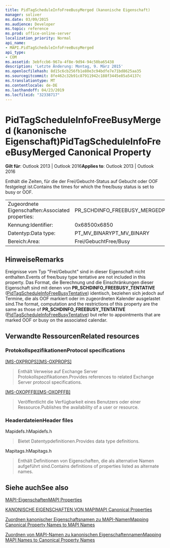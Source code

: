 ```yaml
---
title: PidTagScheduleInfoFreeBusyMerged (kanonische Eigenschaft)
manager: soliver
ms.date: 03/09/2015
ms.audience: Developer
ms.topic: reference
ms.prod: office-online-server
localization_priority: Normal
api_name:
- MAPI.PidTagScheduleInfoFreeBusyMerged
api_type:
- COM
ms.assetid: 3ebfccb6-967a-4f8e-9d94-94c50ba65438
description: 'Letzte Änderung: Montag, 9. März 2015'
ms.openlocfilehash: 8d15c6cb256fb1e80e3c94bdfe7e71bd8625aa35
ms.sourcegitcommit: 8fe462c32b91c87911942c188f3445e85a54137c
ms.translationtype: MT
ms.contentlocale: de-DE
ms.lasthandoff: 04/23/2019
ms.locfileid: "32338717"
---
```

# <a name="pidtagscheduleinfofreebusymerged-canonical-property"></a><span data-ttu-id="5934b-103">PidTagScheduleInfoFreeBusyMerged (kanonische Eigenschaft)</span><span class="sxs-lookup"><span data-stu-id="5934b-103">PidTagScheduleInfoFreeBusyMerged Canonical Property</span></span>

  
  
<span data-ttu-id="5934b-104">**Gilt für**: Outlook 2013 | Outlook 2016</span><span class="sxs-lookup"><span data-stu-id="5934b-104">**Applies to**: Outlook 2013 | Outlook 2016</span></span> 
  
<span data-ttu-id="5934b-105">Enthält die Zeiten, für die der Frei/Gebucht-Status auf Gebucht oder OOF festgelegt ist.</span><span class="sxs-lookup"><span data-stu-id="5934b-105">Contains the times for which the free/busy status is set to busy or OOF.</span></span>
  
|||
|:-----|:-----|
|<span data-ttu-id="5934b-106">Zugeordnete Eigenschaften:</span><span class="sxs-lookup"><span data-stu-id="5934b-106">Associated properties:</span></span>  <br/> |<span data-ttu-id="5934b-107">PR_SCHDINFO_FREEBUSY_MERGED</span><span class="sxs-lookup"><span data-stu-id="5934b-107">PR_SCHDINFO_FREEBUSY_MERGED</span></span>  <br/> |
|<span data-ttu-id="5934b-108">Kennung:</span><span class="sxs-lookup"><span data-stu-id="5934b-108">Identifier:</span></span>  <br/> |<span data-ttu-id="5934b-109">0x6850</span><span class="sxs-lookup"><span data-stu-id="5934b-109">0x6850</span></span>  <br/> |
|<span data-ttu-id="5934b-110">Datentyp:</span><span class="sxs-lookup"><span data-stu-id="5934b-110">Data type:</span></span>  <br/> |<span data-ttu-id="5934b-111">PT_MV_BINARY</span><span class="sxs-lookup"><span data-stu-id="5934b-111">PT_MV_BINARY</span></span>  <br/> |
|<span data-ttu-id="5934b-112">Bereich:</span><span class="sxs-lookup"><span data-stu-id="5934b-112">Area:</span></span>  <br/> |<span data-ttu-id="5934b-113">Frei/Gebucht</span><span class="sxs-lookup"><span data-stu-id="5934b-113">Free/Busy</span></span>  <br/> |
   
## <a name="remarks"></a><span data-ttu-id="5934b-114">Hinweise</span><span class="sxs-lookup"><span data-stu-id="5934b-114">Remarks</span></span>

<span data-ttu-id="5934b-115">Ereignisse vom Typ "Frei/Gebucht" sind in dieser Eigenschaft nicht enthalten.</span><span class="sxs-lookup"><span data-stu-id="5934b-115">Events of free/busy type tentative are not included in this property.</span></span> <span data-ttu-id="5934b-116">Das Format, die Berechnung und die Einschränkungen dieser Eigenschaft sind mit denen von **PR_SCHDINFO_FREEBUSY_TENTATIVE** ([PidTagScheduleInfoFreeBusyTentative](pidtagscheduleinfofreebusytentative-canonical-property.md)) identisch, beziehen sich jedoch auf Termine, die als OOF markiert oder im zugeordneten Kalender ausgelastet sind.</span><span class="sxs-lookup"><span data-stu-id="5934b-116">The format, computation and the restrictions of this property are the same as those of **PR_SCHDINFO_FREEBUSY_TENTATIVE** ([PidTagScheduleInfoFreeBusyTentative](pidtagscheduleinfofreebusytentative-canonical-property.md)) but refer to appointments that are marked OOF or busy on the associated calendar.</span></span>
  
## <a name="related-resources"></a><span data-ttu-id="5934b-117">Verwandte Ressourcen</span><span class="sxs-lookup"><span data-stu-id="5934b-117">Related resources</span></span>

### <a name="protocol-specifications"></a><span data-ttu-id="5934b-118">Protokollspezifikationen</span><span class="sxs-lookup"><span data-stu-id="5934b-118">Protocol specifications</span></span>

<span data-ttu-id="5934b-119">[[MS-OXPROPS]](https://msdn.microsoft.com/library/f6ab1613-aefe-447d-a49c-18217230b148%28Office.15%29.aspx)</span><span class="sxs-lookup"><span data-stu-id="5934b-119">[[MS-OXPROPS]](https://msdn.microsoft.com/library/f6ab1613-aefe-447d-a49c-18217230b148%28Office.15%29.aspx)</span></span>
  
> <span data-ttu-id="5934b-120">Enthält Verweise auf Exchange Server Protokollspezifikationen.</span><span class="sxs-lookup"><span data-stu-id="5934b-120">Provides references to related Exchange Server protocol specifications.</span></span>
    
<span data-ttu-id="5934b-121">[[MS-OXOPFFB]](https://msdn.microsoft.com/library/1a527299-7211-4d27-a74c-b69bd0746320%28Office.15%29.aspx)</span><span class="sxs-lookup"><span data-stu-id="5934b-121">[[MS-OXOPFFB]](https://msdn.microsoft.com/library/1a527299-7211-4d27-a74c-b69bd0746320%28Office.15%29.aspx)</span></span>
  
> <span data-ttu-id="5934b-122">Veröffentlicht die Verfügbarkeit eines Benutzers oder einer Ressource.</span><span class="sxs-lookup"><span data-stu-id="5934b-122">Publishes the availability of a user or resource.</span></span>
    
### <a name="header-files"></a><span data-ttu-id="5934b-123">Headerdateien</span><span class="sxs-lookup"><span data-stu-id="5934b-123">Header files</span></span>

<span data-ttu-id="5934b-124">Mapidefs.h</span><span class="sxs-lookup"><span data-stu-id="5934b-124">Mapidefs.h</span></span>
  
> <span data-ttu-id="5934b-125">Bietet Datentypdefinitionen.</span><span class="sxs-lookup"><span data-stu-id="5934b-125">Provides data type definitions.</span></span>
    
<span data-ttu-id="5934b-126">Mapitags.h</span><span class="sxs-lookup"><span data-stu-id="5934b-126">Mapitags.h</span></span>
  
> <span data-ttu-id="5934b-127">Enthält Definitionen von Eigenschaften, die als alternative Namen aufgeführt sind.</span><span class="sxs-lookup"><span data-stu-id="5934b-127">Contains definitions of properties listed as alternate names.</span></span>
    
## <a name="see-also"></a><span data-ttu-id="5934b-128">Siehe auch</span><span class="sxs-lookup"><span data-stu-id="5934b-128">See also</span></span>



[<span data-ttu-id="5934b-129">MAPI-Eigenschaften</span><span class="sxs-lookup"><span data-stu-id="5934b-129">MAPI Properties</span></span>](mapi-properties.md)
  
[<span data-ttu-id="5934b-130">KANONISCHE EIGENSCHAFTEN VON MAPI</span><span class="sxs-lookup"><span data-stu-id="5934b-130">MAPI Canonical Properties</span></span>](mapi-canonical-properties.md)
  
[<span data-ttu-id="5934b-131">Zuordnen kanonischer Eigenschaftsnamen zu MAPI-Namen</span><span class="sxs-lookup"><span data-stu-id="5934b-131">Mapping Canonical Property Names to MAPI Names</span></span>](mapping-canonical-property-names-to-mapi-names.md)
  
[<span data-ttu-id="5934b-132">Zuordnen von MAPI-Namen zu kanonischen Eigenschaftennamen</span><span class="sxs-lookup"><span data-stu-id="5934b-132">Mapping MAPI Names to Canonical Property Names</span></span>](mapping-mapi-names-to-canonical-property-names.md)

